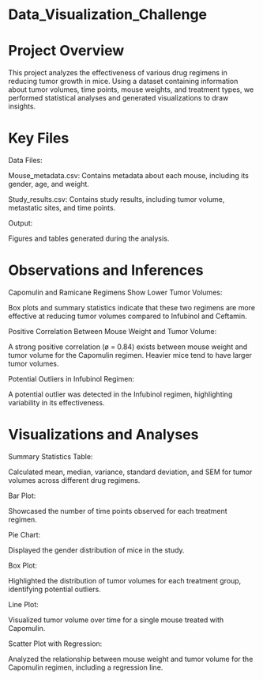 # Data_Visualization_Challenge
# Project Overview

This project analyzes the effectiveness of various drug regimens in reducing tumor growth in mice. Using a dataset containing information about tumor volumes, time points, mouse weights, and treatment types, we performed statistical analyses and generated visualizations to draw insights.

# Key Files

Data Files:

Mouse_metadata.csv: Contains metadata about each mouse, including its gender, age, and weight.

Study_results.csv: Contains study results, including tumor volume, metastatic sites, and time points.

Output:

Figures and tables generated during the analysis.

# Observations and Inferences

Capomulin and Ramicane Regimens Show Lower Tumor Volumes:

Box plots and summary statistics indicate that these two regimens are more effective at reducing tumor volumes compared to Infubinol and Ceftamin.

Positive Correlation Between Mouse Weight and Tumor Volume:

A strong positive correlation (ø = 0.84) exists between mouse weight and tumor volume for the Capomulin regimen. Heavier mice tend to have larger tumor volumes.

Potential Outliers in Infubinol Regimen:

A potential outlier was detected in the Infubinol regimen, highlighting variability in its effectiveness.

# Visualizations and Analyses

Summary Statistics Table:

Calculated mean, median, variance, standard deviation, and SEM for tumor volumes across different drug regimens.

Bar Plot:

Showcased the number of time points observed for each treatment regimen.

Pie Chart:

Displayed the gender distribution of mice in the study.

Box Plot:

Highlighted the distribution of tumor volumes for each treatment group, identifying potential outliers.

Line Plot:

Visualized tumor volume over time for a single mouse treated with Capomulin.

Scatter Plot with Regression:

Analyzed the relationship between mouse weight and tumor volume for the Capomulin regimen, including a regression line.
